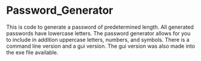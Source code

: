 # Password_Generator

This is code to generate a password of predetermined length. All generated passwords have lowercase letters.
The password generator allows for you to include in addition uppercase letters, numbers, and symbols.
There is a command line version and a gui version. The gui version was also made into the exe file available.
